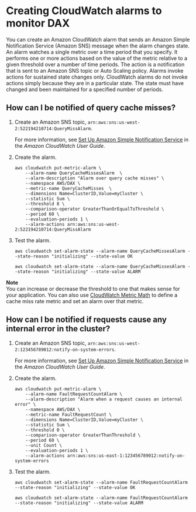 # Creating CloudWatch alarms to monitor DAX<a name="dax-creating-alarms"></a>

You can create an Amazon CloudWatch alarm that sends an Amazon Simple Notification Service \(Amazon SNS\) message when the alarm changes state\. An alarm watches a single metric over a time period that you specify\. It performs one or more actions based on the value of the metric relative to a given threshold over a number of time periods\. The action is a notification that is sent to an Amazon SNS topic or Auto Scaling policy\. Alarms invoke actions for sustained state changes only\. CloudWatch alarms do not invoke actions simply because they are in a particular state\. The state must have changed and been maintained for a specified number of periods\.

## How can I be notified of query cache misses?<a name="dax-notify-reach-capacity"></a>

1. Create an Amazon SNS topic, `arn:aws:sns:us-west-2:522194210714:QueryMissAlarm`\.

   For more information, see [Set Up Amazon Simple Notification Service](http://docs.aws.amazon.com/AmazonCloudWatch/latest/monitoring/US_SetupSNS.html) in the *Amazon CloudWatch User Guide*\.

1. Create the alarm\.

   ```
   aws cloudwatch put-metric-alarm \
       --alarm-name QueryCacheMissesAlarm  \
       --alarm-description "Alarm over query cache misses" \
       --namespace AWS/DAX \
       --metric-name QueryCacheMisses  \
       --dimensions Name=ClusterID,Value=myCluster \
       --statistic Sum \
       --threshold 8 \
       --comparison-operator GreaterThanOrEqualToThreshold \
       --period 60 \
       --evaluation-periods 1 \
       --alarm-actions arn:aws:sns:us-west-2:522194210714:QueryMissAlarm
   ```

1. Test the alarm\.

   ```
   aws cloudwatch set-alarm-state --alarm-name QueryCacheMissesAlarm --state-reason "initializing" --state-value OK
   ```

   ```
   aws cloudwatch set-alarm-state --alarm-name QueryCacheMissesAlarm --state-reason "initializing" --state-value ALARM
   ```

**Note**  
 You can increase or decrease the threshold to one that makes sense for your application\. You can also use [CloudWatch Metric Math](http://docs.aws.amazon.com/AmazonCloudWatch/latest/monitoring/using-metric-math.html) to define a cache miss rate metric and set an alarm over that metric\. 

## How can I be notified if requests cause any internal error in the cluster?<a name="dax-notify-system-errors"></a>

1. Create an Amazon SNS topic, `arn:aws:sns:us-west-2:123456789012:notify-on-system-errors`\.

   For more information, see [Set Up Amazon Simple Notification Service](http://docs.aws.amazon.com/AmazonCloudWatch/latest/monitoring/US_SetupSNS.html) in the *Amazon CloudWatch User Guide*\.

1. Create the alarm\.

   ```
   aws cloudwatch put-metric-alarm \
       --alarm-name FaultRequestCountAlarm \
       --alarm-description "Alarm when a request causes an internal error" \
       --namespace AWS/DAX \
       --metric-name FaultRequestCount \
       --dimensions Name=ClusterID,Value=myCluster \
       --statistic Sum \
       --threshold 0 \
       --comparison-operator GreaterThanThreshold \
       --period 60 \
       --unit Count \
       --evaluation-periods 1 \
       --alarm-actions arn:aws:sns:us-east-1:123456789012:notify-on-system-errors
   ```

1. Test the alarm\.

   ```
   aws cloudwatch set-alarm-state --alarm-name FaultRequestCountAlarm --state-reason "initializing" --state-value OK
   ```

   ```
   aws cloudwatch set-alarm-state --alarm-name FaultRequestCountAlarm --state-reason "initializing" --state-value ALARM
   ```